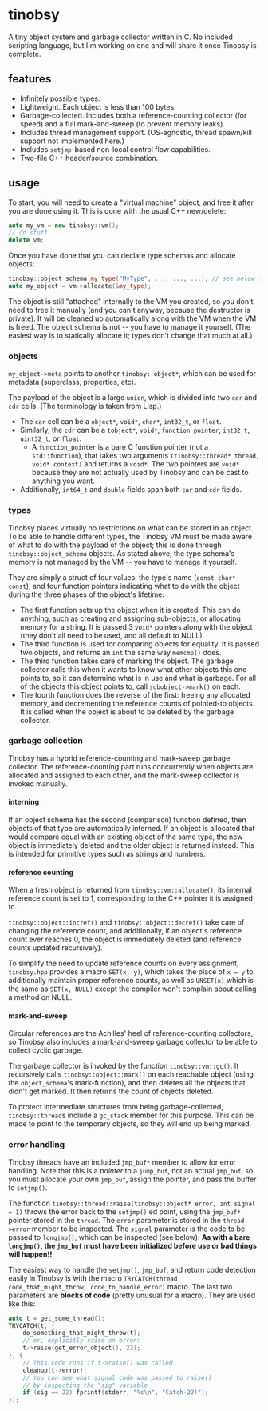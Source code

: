 # tinobsy

A tiny object system and garbage collector written in C. No included scripting language, but I'm working on one and will share it once Tinobsy is complete.

## features

* Infinitely possible types.
* Lightweight. Each object is less than 100 bytes.
* Garbage-collected. Includes both a reference-counting collector (for speed) and a full mark-and-sweep (to prevent memory leaks).
* Includes thread management support. (OS-agnostic, thread spawn/kill support not implemented here.)
* Includes `setjmp`-based non-local control flow capabilities.
* Two-file C++ header/source combination.

## usage

To start, you will need to create a "virtual machine" object, and free it after you are done using it. This is done with the usual C++ new/delete:

```c++
auto my_vm = new tinobsy::vm();
// do stuff
delete vm;
```

Once you have done that you can declare type schemas and allocate objects:

```c++
tinobsy::object_schema my_type("MyType", ..., ..., ...); // see below for what to put in place of the ...'s
auto my_object = vm->allocate(&my_type);
```

The object is still "attached" internally to the VM you created, so you don't need to free it manually (and you can't anyway, because the destructor is private). It will be cleaned up automatically along with the VM when the VM is freed. The object schema is not -- you have to manage it yourself. (The easiest way is to statically allocate it; types don't change that much at all.)

### objects

`my_object->meta` points to another `tinobsy::object*`, which can be used for metadata (superclass, properties, etc).

The payload of the object is a large `union`, which is divided into two `car` and `cdr` cells. (The terminology is taken from Lisp.)

* The `car` cell can be a `object*`, `void*`, `char*`, `int32_t`, or `float`.
* Similarly, the `cdr` can be a `tobject*`, `void*`, `function_pointer`, `int32_t`, `uint32_t`, or `float`.
    * A `function_pointer` is a bare C function pointer (not a `std::function`), that takes two arguments `(tinobsy::thread* thread, void* context)` and returns a `void*`. The two pointers are `void*` because they are not actually used by Tinobsy and can be cast to anything you want.
* Additionally, `int64_t` and `double` fields span both `car` and `cdr` fields.

### types

Tinobsy places virtually no restrictions on what can be stored in an object. To be able to handle different types, the Tinobsy VM must be made aware of what to do with the payload of the object; this is done through `tinobsy::object_schema` objects. As stated above, the type schema's memory is not managed by the VM -- you have to manage it yourself.

They are simply a struct of four values: the type's name (`const char* const`), and four function pointers indicating what to do with the object during the three phases of the object's lifetime:

* The first function sets up the object when it is created. This can do anything, such as creating and assigning sub-objects, or allocating memory for a string. It is passed 3 `void*` pointers along with the object (they don't all need to be used, and all default to NULL).
* The third function is used for comparing objects for equality. It is passed two objects, and returns an `int` the same way `memcmp()` does.
* The third function takes care of marking the object. The garbage collector calls this when it wants to know what other objects this one points to, so it can determine what is in use and what is garbage. For all of the objects this object points to, call `subobject->mark()` on each.
* The fourth function does the reverse of the first: freeing any allocated memory, and decrementing the reference counts of pointed-to objects. It is called when the object is about to be deleted by the garbage collector.

### garbage collection

Tinobsy has a hybrid reference-counting and mark-sweep garbage collector. The reference-counting part runs concurrently when objects are allocated and assigned to each other, and the mark-sweep collector is invoked manually.

#### interning

If an object schema has the second (comparison) function defined, then objects of that type are automatically interned. If an object is allocated that would compare equal with an existing object of the same type, the new object is immediately deleted and the older object is returned instead. This is intended for primitive types such as strings and numbers.

#### reference counting

When a fresh object is returned from `tinobsy::vm::allocate()`, its internal reference count is set to 1, corresponding to the C++ pointer it is assigned to.

`tinobsy::object::incref()` and `tinobsy::object::decref()` take care of changing the reference count, and additionally, if an object's reference count ever reaches 0, the object is immediately deleted (and reference counts updated recursively).

To simplify the need to update reference counts on every assignment, `tinobsy.hpp` provides a macro `SET(x, y)`, which takes the place of `x = y` to additionally maintain proper reference counts, as well as `UNSET(x)` which is the same as `SET(x, NULL)` except the compiler won't complain about calling a method on NULL.

#### mark-and-sweep

Circular references are the Achilles' heel of reference-counting collectors, so Tinobsy also includes a mark-and-sweep garbage collector to be able to collect cyclic garbage.

The garbage collector is invoked by the function `tinobsy::vm::gc()`. It recursively calls `tinobsy::object::mark()` on each reachable object (using the `object_schema`'s mark-function), and then deletes all the objects that didn't get marked. It then returns the count of objects deleted.

To protect intermediate structures from being garbage-collected, `tinobsy::thread`s include a `gc_stack` member for this purpose. This can be made to point to the temporary objects, so they will end up being marked.

### error handling

Tinobsy threads have an included `jmp_buf*` member to allow for error handling. Note that this is a *pointer* to a `jump_buf`, not an actual `jmp_buf`, so you must allocate your own `jmp_buf`, assign the pointer, and pass the buffer to `setjmp()`.

The function `tinobsy::thread::raise(tinobsy::object* error, int signal = 1)` throws the error back to the `setjmp()`'ed point, using the `jmp_buf*` pointer stored in the `thread`. The `error` parameter is stored in the `thread->error` member to be inspected. The `signal` parameter is the code to be passed to `longjmp()`, which can be inspected (see below). **As with a bare `longjmp()`, the `jmp_buf` must have been initialized before use or bad things will happen!!**

The easiest way to handle the `setjmp()`, `jmp_buf`, and return code detection easily in Tinobsy is with the macro `TRYCATCH(thread, code_that_might_throw, code_to_handle_error)` macro. The last two parameters are **blocks of code** (pretty unusual for a macro). They are used like this:

```c++
auto t = get_some_thread();
TRYCATCH(t, {
    do_something_that_might_throw(t);
    // or, explicitly raise an error:
    t->raise(get_error_object(), 22);
}, {
    // This code runs if t->raise() was called
    cleanup(t->error);
    // You can see what signal code was passed to raise()
    // by inspecting the "sig" variable
    if (sig == 22) fprintf(stderr, "%s\n", "Catch-22!");
});
```
